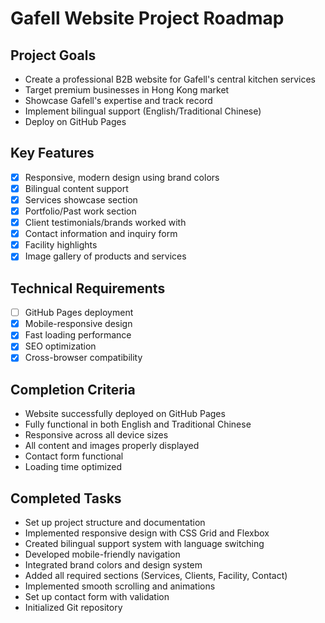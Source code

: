 # Gafell Website Project Roadmap

## Project Goals
- Create a professional B2B website for Gafell's central kitchen services
- Target premium businesses in Hong Kong market
- Showcase Gafell's expertise and track record
- Implement bilingual support (English/Traditional Chinese)
- Deploy on GitHub Pages

## Key Features
- [x] Responsive, modern design using brand colors
- [x] Bilingual content support
- [x] Services showcase section
- [x] Portfolio/Past work section
- [x] Client testimonials/brands worked with
- [x] Contact information and inquiry form
- [x] Facility highlights
- [x] Image gallery of products and services

## Technical Requirements
- [ ] GitHub Pages deployment
- [x] Mobile-responsive design
- [x] Fast loading performance
- [x] SEO optimization
- [x] Cross-browser compatibility

## Completion Criteria
- Website successfully deployed on GitHub Pages
- Fully functional in both English and Traditional Chinese
- Responsive across all device sizes
- All content and images properly displayed
- Contact form functional
- Loading time optimized

## Completed Tasks
- Set up project structure and documentation
- Implemented responsive design with CSS Grid and Flexbox
- Created bilingual support system with language switching
- Developed mobile-friendly navigation
- Integrated brand colors and design system
- Added all required sections (Services, Clients, Facility, Contact)
- Implemented smooth scrolling and animations
- Set up contact form with validation
- Initialized Git repository
